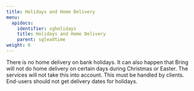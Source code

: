```yaml
---
title: Holidays and Home Delivery
menu:
  apidocs:
    identifier: sgholidays
    title: Holidays and Home Delivery
    parent: sgleadtime
weight: 6
---
```

There is no home delivery on bank holidays. It can also happen that Bring
will not do home delivery on certain days during Christmas or Easter. The
services will not take this into account. This must be handled by clients.
End-users should not get delivery dates for holidays.
